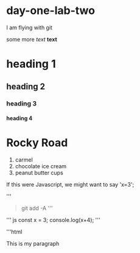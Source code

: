 # day-one-lab-two

I am flying with git

some more *text* **text**

# heading 1 

## heading 2 

### heading 3 

#### heading 4

# Rocky Road 
1. carmel
2. chocolate ice cream
1. peanut butter cups 


If this were Javascript, we might want to say 'x=3'; 

''' 
> git add -A
'''

'''
js 
const x = 3; 
console.log(x+4);
'''

'''html
<p class="content">This is my paragraph</p> 